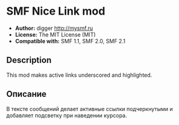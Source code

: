 # SMF Nice Link mod
* **Author:** digger http://mysmf.ru
* **License:** The MIT License (MIT)
* **Compatible with:** SMF 1.1, SMF 2.0, SMF 2.1 

## Description
This mod makes active links underscored and highlighted.

## Описание
В тексте сообщений делает активные ссылки подчеркнутыми и добавляет подсветку при наведении курсора.